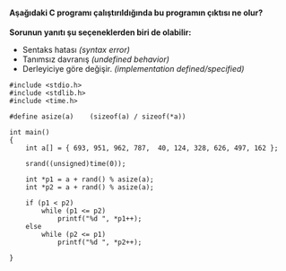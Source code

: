 #### Aşağıdaki C programı çalıştırıldığında bu programın çıktısı ne olur?

**Sorunun yanıtı şu seçeneklerden biri de olabilir:**
+ Sentaks hatası *(syntax error)*
+ Tanımsız davranış *(undefined behavior)*
+ Derleyiciye göre değişir. *(implementation defined/specified)*

```
#include <stdio.h>
#include <stdlib.h>
#include <time.h>

#define asize(a)    (sizeof(a) / sizeof(*a))

int main()
{
	int a[] = { 693, 951, 962, 787,  40, 124, 328, 626, 497, 162 };

	srand((unsigned)time(0));

	int *p1 = a + rand() % asize(a);
	int *p2 = a + rand() % asize(a);

	if (p1 < p2)
		while (p1 <= p2)
			printf("%d ", *p1++);
	else
		while (p2 <= p1)
			printf("%d ", *p2++);

}

```

